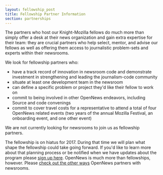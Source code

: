 ```yaml
---
layout: fellowship_post
title: Fellowship Partner Information
section: partnerships
---
```

<p class="bodybig">The partners who host our Knight-Mozilla fellows do much more than simply offer a desk at their news organization and gain extra expertise for their team: they are crucial partners who help select, mentor, and advise our fellows as well as offering them access to journalistic problem-sets and experts within their newsrooms.</p>

We look for fellowship partners who:

* have a track record of innovation in newsroom code and demonstrate investment in strengthening and leading the journalism-code community
* situate at least one development team in the newsroom
* can define a specific problem or project they'd like their fellow to work on
* commit to being involved in other OpenNews endeavors, including Source and code convenings
* commit to cover travel costs for a representative to attend a total of four OpenNews related events (two years of the annual Mozilla Festival, an onboarding event, and one other event)

We are not currently looking for newsrooms to join us as fellowship partners. 

The fellowship is on hiatus for 2017. During that time we will plan what shape the fellowship could take going forward. If you'd like to learn more about that planning process or be notified when we have updates about the program please [sign up here](https://docs.google.com/forms/d/e/1FAIpQLSeFQ4WhSW5r9-t-Ai9DDUXRQLfyuC3PHZaUuZV-M23tpRHd2g/viewform). OpenNews is much more than fellowships, however. Please [check out the other ways](/getinvolved/newspartners/) OpenNews partners with newsrooms.
